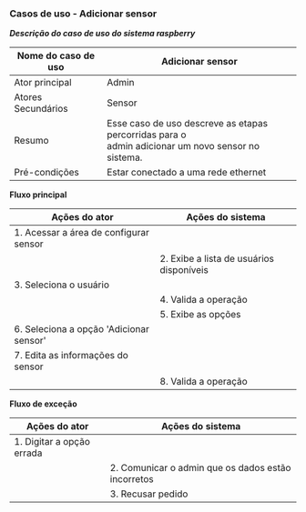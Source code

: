 ### Casos de uso - Adicionar sensor 

***Descrição do caso de uso do sistema raspberry***

| Nome do caso de uso | Adicionar sensor                                             |
| ------------------- | ------------------------------------------------------------ |
| Ator principal      | Admin                                                        |
| Atores Secundários  | Sensor                                                       |
| Resumo              | Esse caso de uso descreve as etapas percorridas para o <br/>admin adicionar um novo sensor no sistema. |
| Pré-condições       | Estar conectado a uma rede ethernet                          |

**Fluxo principal**

| Ações do ator                           | Ações do sistema                         |
| --------------------------------------- | ---------------------------------------- |
| 1. Acessar a área de configurar sensor  |                                          |
|                                         | 2. Exibe a lista de usuários disponíveis |
| 3. Seleciona o usuário                  |                                          |
|                                         | 4. Valida a operação                     |
|                                         | 5. Exibe as opções                       |
| 6. Seleciona a opção 'Adicionar sensor' |                                          |
| 7. Edita as informações do sensor       |                                          |
|                                         | 8. Valida a operação                     |

**Fluxo de exceção**

| Ações do ator             | Ações do sistema                                   |
| ------------------------- | -------------------------------------------------- |
| 1. Digitar a opção errada |                                                    |
|                           | 2. Comunicar o admin que os dados estão incorretos |
|                           | 3. Recusar pedido                                  |

